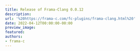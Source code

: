 ```yaml
---
title: Release of Frama-Clang 0.0.12
description:
url: '%20https://frama-c.com/fc-plugins/frama-clang.html%20'
date: 2022-04-12T00:00:00-00:00
preview_image:
featured:
authors:
- frama-c
---
```



